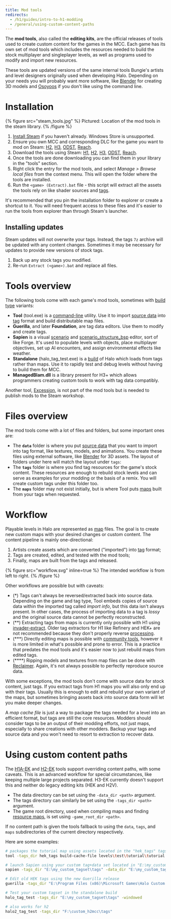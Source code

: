 ```yaml
---
title: Mod tools
redirects:
  - /h1/guides/intro-to-h1-modding
  - /general/using-custom-content-paths
---
```

The **mod tools**, also called the **editing kits**, are the official releases of tools used to create custom content for the games in the MCC. Each game has its own set of mod tools which includes the resources needed to build the stock multiplayer and singleplayer levels, as well as programs used to modify and import new resources.

These tools are updated versions of the same internal tools Bungie's artists and level designers originally used when developing Halo. Depending on your needs you will probably want more software, like [Blender](~) for creating 3D models and [Osoyoos](~) if you don't like using the command line.

# Installation
{% figure src="steam_tools.jpg" %}
Pictured: Location of the mod tools in the steam library.
{% /figure %}

1. [Install Steam][steam-dl] if you haven't already. Windows Store is unsupported.
2. Ensure you own MCC and corresponding DLC for the game you want to mod on Steam: [H2][h2-buy], [H3][h3-buy], [ODST][odst-buy], [Reach][reach-buy].
3. Download the tools using Steam: [H1][h1-dl], [H2][h2-dl], [H3][h3-dl], [ODST][odst-dl], [Reach][reach-dl].
4. Once the tools are done downloading you can find them in your library in the "tools" section.
5. Right click the entry for the mod tools, and select _Manage > Browse local files_ from the context menu. This will open the folder where the tools are installed.
6. Run the `<game> (Extract).bat` file - this script will extract all the assets the tools rely on like shader sources and [tags](~).

It's recommended that you pin the installation folder to explorer or create a shortcut to it. You will need frequent access to these files and it's easier to run the tools from explorer than through Steam's launcher.

## Installing updates
Steam updates will not overwrite your tags. Instead, the tags `7z` archive will be updated with any content changes. Sometimes it may be necessary for updates to provide new versions of stock tags.

1. Back up any stock tags you modified.
2. Re-run `Extract (<game>).bat` and replace all files.

# Tools overview
The following tools come with each game's mod tools, sometimes with [build type](~blam#build-types) variants:

* **Tool** (tool.exe) is a [command-line](~) utility. Use it to import [source data](~source-data) into [tag](~tags) format and build distributable map files.
* **Guerilla**, and later **Foundation**, are tag data editors. Use them to modify and create tags.
* **Sapien** is a visual [scenario](~h1/tags/scenario) and [scenario_structure_bsp](~h1/tags/scenario_structure_bsp) editor, sort of like Forge. It's used to populate levels with objects, place multiplayer objectives, set up AI encounters, and assign environmental effects like weather.
* **Standalone** (halo_tag_test.exe) is a [build](~blam#build-types) of Halo which loads from tags rather than maps. Use it to rapidly test and debug levels without having to build them for MCC.
* **ManagedBlam.dll** is a library present for H3+ which allows programmers creating custom tools to work with tag data compatibly.

Another tool, [Excession](~), is not part of the mod tools but is needed to publish mods to the Steam workshop.

# Files overview
The mod tools come with a lot of files and folders, but some important ones are:

* The **`data`** folder is where you put [source data](~source-data) that you want to import into tag format, like textures, models, and animations. You create these files using external software, like [Blender](~) for 3D assets. The layout of folders under here will match the layout under `tags`:
* The **`tags`** folder is where you find tag resources for the game's stock content. These resources are enough to rebuild stock levels and can serve as examples for your modding or the basis of a remix. You will create custom tags under this folder too.
* The **`maps`** folder may not exist initially, but is where Tool puts [maps](~maps) built from your tags when requested.

# Workflow
Playable levels in Halo are represented as [map](~maps) files. The goal is to create new custom maps with your desired changes or custom content. The content pipeline is mainly one-directional:

1. Artists create assets which are converted ("imported") into [tag](~tags) format;
2. Tags are created, edited, and tested with the mod tools;
3. Finally, maps are built from the tags and released.

{% figure src="workflow.svg" inline=true %}
The intended workflow is from left to right.
{% /figure %}

Other workflows are possible but with caveats:

* (\*) Tags can't always be reversed/extracted back into source data. Depending on the game and tag type, Tool embeds copies of source data within the imported tag called _import info_, but this data isn't always present. In other cases, the process of importing data to a tag is _lossy_ and the original source data cannot be perfectly reconstructed.
* (\*\*) Extracting tags from maps is currently only possible with H1 using [invader-extract](~). Older tag extractors for H1 like Refinery and HEK+ are not recommended because they don't properly reverse [processing](~tags#tag-loading).
* (\*\*\*) Directly editing maps is possible with [community tools](~), however it is more limited in what's possible and prone to error. This is a practice that predates the mod tools and it's easier now to just rebuild maps from edited tags.
* (\*\*\*\*) Ripping models and textures from map files can be done with [Reclaimer](~). Again, it's not always possible to perfectly reproduce source data.

With some exceptions, the mod tools don't come with source data for stock content, just tags. If you extract tags from H1 maps you will also only end up with their tags. Usually this is enough to edit and rebuild your own variant of the maps, but sometimes bringing assets back into source data form will let you make deeper changes.

A _map cache file_ is just a way to package the tags needed for a level into an efficient format, but tags are still the core resources. Modders should consider tags to be an output of their modding efforts, not just maps, especially to share creations with other modders. Backup your tags and source data and you won't need to resort to extraction to recover data.

# Using custom content paths
The [H1A-EK](~) and [H2-EK](~) tools support overriding content paths, with some caveats. This is an advanced workflow for special circumstances, like keeping multiple large projects separated. H3-EK currently doesn't support this and neither do legacy editing kits (HEK and H2V).

* The data directory can be set using the `-data_dir <path>` argument.
* The tags directory can similarly be set using the `-tags_dir <path>` argument.
* The game root directory, used when compiling maps and finding [resource maps](~maps#shared-maps), is set using `-game_root_dir <path>`.

If no content path is given the tools fallback to using the `data`, `tags`, and `maps` subdirectories of the current directory respectively.

Here are some examples:

```sh
# packages the tutorial map using assets located in the "hek_tags" tags directory
tool -tags_dir hek_tags build-cache-file levels\test\tutorial\tutorial classic

# launch Sapien using your custom tag+data set located in "E:\my_custom_tagset\"
sapien -tags_dir "E:\my_custom_tagset\tags" -data_dir "E:\my_custom_tagset\data"

# Edit old HEK tags using the new Guerilla release
guerilla -tags_dir "E:\Program Files (x86)\Microsoft Games\Halo Custom Edition\tags"

# Test your custom tagset in the standalone build
halo_tag_test -tags_dir "E:\my_custom_tagset\tags" -windowed

# also works for h2
halo2_tag_test -tags_dir "F:\custom_h2mcc\tags"
```

[h2-buy]: https://store.steampowered.com/app/1064270
[h3-buy]: https://store.steampowered.com/app/1064271
[odst-buy]: https://store.steampowered.com/app/1064272
[reach-buy]: https://store.steampowered.com/app/1064220

[steam-dl]: https://store.steampowered.com/about/
[h1-dl]: steam://run/1532190
[h2-dl]: steam://run/1613450
[h3-dl]: steam://run/1695791
[odst-dl]: steam://run/1695794
[reach-dl]: steam://run/1695793
